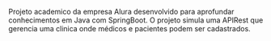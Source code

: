 Projeto academico da empresa Alura desenvolvido para aprofundar conhecimentos em Java com SpringBoot.
O projeto simula uma APIRest que gerencia uma clinica onde médicos e pacientes podem ser cadastrados.
